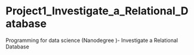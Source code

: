 # Project1_Investigate_a_Relational_Database
Programming for data science (Nanodegree )- Investigate a Relational Database
